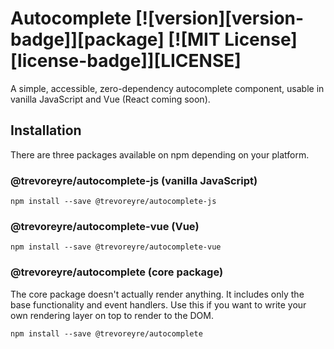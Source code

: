 # Autocomplete [![version][version-badge]][package] [![MIT License][license-badge]][LICENSE]

A simple, accessible, zero-dependency autocomplete component, usable in vanilla JavaScript and Vue (React coming soon).

## Installation

There are three packages available on npm depending on your platform.

### @trevoreyre/autocomplete-js (vanilla JavaScript)

```
npm install --save @trevoreyre/autocomplete-js
```

### @trevoreyre/autocomplete-vue (Vue)

```
npm install --save @trevoreyre/autocomplete-vue
```

### @trevoreyre/autocomplete (core package)

The core package doesn't actually render anything. It includes only the base functionality and event handlers. Use this if you want to write your own rendering layer on top to render to the DOM.

```
npm install --save @trevoreyre/autocomplete
```
